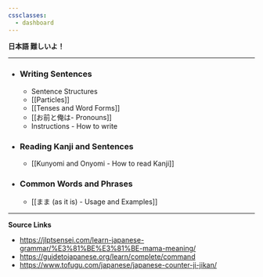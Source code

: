 ```yaml
---
cssclasses:
  - dashboard
---
```

**日本語 難しいよ！**

---

- ### Writing Sentences
	- Sentence Structures
	- [[Particles]]
	- [[Tenses and Word Forms]]
	- [[お前と俺は- Pronouns]]
	- Instructions - How to write
- ### Reading Kanji and Sentences
	- [[Kunyomi and Onyomi - How to read Kanji]]
- ### Common Words and Phrases
	- [[まま (as it is) - Usage and Examples]]

---


**Source Links**
- https://jlptsensei.com/learn-japanese-grammar/%E3%81%BE%E3%81%BE-mama-meaning/ 
- https://guidetojapanese.org/learn/complete/command 
- https://www.tofugu.com/japanese/japanese-counter-ji-jikan/ 